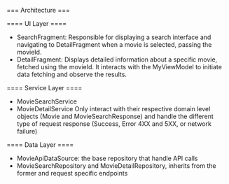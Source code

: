 === Architecture ===

==== UI Layer ====
- SearchFragment: Responsible for displaying a search interface and navigating to DetailFragment when a movie is selected, passing the movieId.
- DetailFragment: Displays detailed information about a specific movie, fetched using the movieId. It interacts with the MyViewModel to initiate data fetching and observe the results.

==== Service Layer ====
- MovieSearchService
- MovieDetailService
Only interact with their respective domain level objects (Movie and MovieSearchResponse) and handle the different type of request response (Success, Error 4XX and 5XX, or network failure)

==== Data Layer ====
- MovieApiDataSource: the base repository that handle API calls
- MovieSearchRepository and MovieDetailRepository, inherits from the former and request specific endpoints

